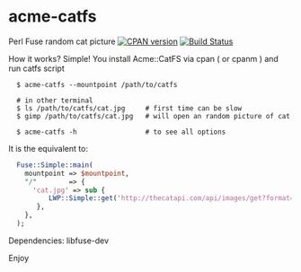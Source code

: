 acme-catfs
==========

Perl Fuse random cat picture [![CPAN version](https://badge.fury.io/pl/Acme-CatFS.png)](http://badge.fury.io/pl/Acme-CatFS) [![Build Status](https://travis-ci.org/peczenyj/catfs.svg?branch=master)](https://travis-ci.org/peczenyj/catfs)

How it works? Simple! You install Acme::CatFS via cpan ( or cpanm ) and run catfs script

```
  $ acme-catfs --mountpoint /path/to/catfs
 
  # in other terminal
  $ ls /path/to/catfs/cat.jpg     # first time can be slow
  $ gimp /path/to/catfs/cat.jpg   # will open an random picture of cat

  $ acme-catfs -h                 # to see all options
```

It is the equivalent to:

```perl
  Fuse::Simple::main(
    mountpoint => $mountpoint,
    "/"        => {
      'cat.jpg' => sub {
          LWP::Simple::get('http://thecatapi.com/api/images/get?format=src&type=jpg');
       },
    },
  );
```

Dependencies: libfuse-dev

Enjoy
